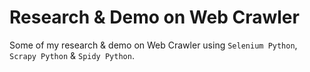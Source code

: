 # Research & Demo on Web Crawler
Some of my research & demo on Web Crawler using `Selenium Python`, `Scrapy Python` & `Spidy Python`.